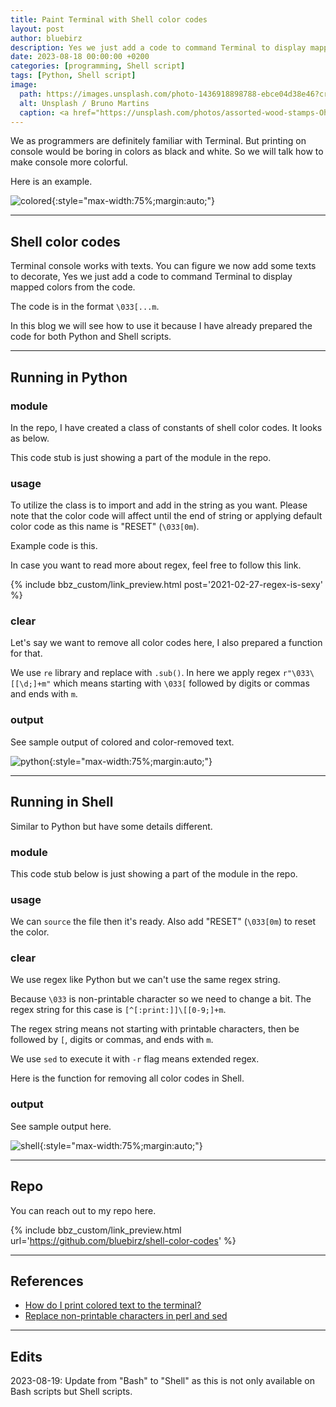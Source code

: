 ```yaml
---
title: Paint Terminal with Shell color codes
layout: post
author: bluebirz
description: Yes we just add a code to command Terminal to display mapped colors from the code.
date: 2023-08-18 00:00:00 +0200
categories: [programming, Shell script]
tags: [Python, Shell script]
image:
  path: https://images.unsplash.com/photo-1436918898788-ebce04d38e46?crop=entropy&cs=tinysrgb&fit=max&fm=jpg&ixid=M3wxMTc3M3wwfDF8c2VhcmNofDF8fHR5cG9ncmFwaHklMjBjb2xvciUyMHN0YW1wfGVufDB8fHx8MTY5MjI5ODI5MXww&ixlib=rb-4.0.3&q=80&w=2000
  alt: Unsplash / Bruno Martins
  caption: <a href="https://unsplash.com/photos/assorted-wood-stamps-OhJmwB4XWLE">Unsplash / Bruno Martins</a>
---
```


We as programmers are definitely familiar with Terminal. But printing on console would be boring in colors as black and white. So we will talk how to make console more colorful.

Here is an example.

![colored](https://bluebirzdotnet.s3.ap-southeast-1.amazonaws.com/bash-colors/sample_mix_colors.png){:style="max-width:75%;margin:auto;"}

---

## Shell color codes

Terminal console works with texts. You can figure we now add some texts to decorate, Yes we just add a code to command Terminal to display mapped colors from the code.

The code is in the format `\033[...m`.

In this blog we will see how to use it because I have already prepared the code for both Python and Shell scripts.

---

## Running in Python

### module

In the repo, I have created a class of constants of shell color codes. It looks as below.

<script src="https://gist.github.com/bluebirz/900f11ea6baddbd9c5c470763ddf345f.js?file=bash_colors.py"></script>

This code stub is just showing a part of the module in the repo.

### usage

To utilize the class is to import and add in the string as you want. Please note that the color code will affect until the end of string or applying default color code as this name is "RESET" (`\033[0m`).

Example code is this.

<script src="https://gist.github.com/bluebirz/900f11ea6baddbd9c5c470763ddf345f.js?file=py-colored.py"></script>

In case you want to read more about regex, feel free to follow this link.

{% include bbz_custom/link_preview.html post='2021-02-27-regex-is-sexy' %}

### clear

Let's say we want to remove all color codes here, I also prepared a function for that.

<script src="https://gist.github.com/bluebirz/900f11ea6baddbd9c5c470763ddf345f.js?file=py-remove-colors.py"></script>

We use `re` library and replace with `.sub()`. In here we apply regex `r"\033\[[\d;]+m"` which means starting with `\033[` followed by digits or commas and ends with `m`.

### output

See sample output of colored and color-removed text.

![python](https://bluebirzdotnet.s3.ap-southeast-1.amazonaws.com/bash-colors/sample_run_python.png){:style="max-width:75%;margin:auto;"}

---

## Running in Shell

Similar to Python but have some details different.

### module

This code stub below is just showing a part of the module in the repo.

<script src="https://gist.github.com/bluebirz/900f11ea6baddbd9c5c470763ddf345f.js?file=bash_colors.sh"></script>

### usage

We can `source` the file then it's ready. Also add "RESET" (`\033[0m`) to reset the color.

<script src="https://gist.github.com/bluebirz/900f11ea6baddbd9c5c470763ddf345f.js?file=sh-colored.sh"></script>

### clear

We use regex like Python but we can't use the same regex string.

Because `\033` is non-printable character so we need to change a bit. The regex string for this case is `[^[:print:]]\[[0-9;]+m`.

The regex string means not starting with printable characters, then be followed by `[`, digits or commas, and ends with `m`.

We use `sed` to execute it with `-r` flag means extended regex.

Here is the function for removing all color codes in Shell.

<script src="https://gist.github.com/bluebirz/900f11ea6baddbd9c5c470763ddf345f.js?file=sh-remove-colors.sh"></script>

### output

See sample output here.

![shell](https://bluebirzdotnet.s3.ap-southeast-1.amazonaws.com/bash-colors/sample_run_bash.png){:style="max-width:75%;margin:auto;"}

---

## Repo

You can reach out to my repo here.

{% include bbz_custom/link_preview.html url='<https://github.com/bluebirz/shell-color-codes>' %}

---

## References

- [How do I print colored text to the terminal?](https://stackoverflow.com/questions/287871/how-do-i-print-colored-text-to-the-terminal)
- [Replace non-printable characters in perl and sed](https://unix.stackexchange.com/questions/201751/replace-non-printable-characters-in-perl-and-sed/201753#201753)

---

## Edits

2023-08-19: Update from "Bash" to "Shell" as this is not only available on Bash scripts but Shell scripts.
